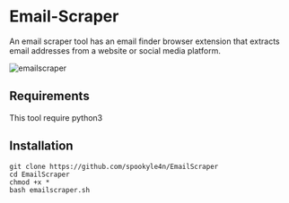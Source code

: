 # Email-Scraper
An email scraper tool has an email finder browser extension that extracts email addresses from a website or social media platform.


![emailscraper](https://user-images.githubusercontent.com/88737074/189989179-75ca0c33-c9ec-44a4-9a77-bc65cb9e0caa.png)


## Requirements

This tool require python3

## Installation

```
git clone https://github.com/spookyle4n/EmailScraper
cd EmailScraper
chmod +x *
bash emailscraper.sh

```
